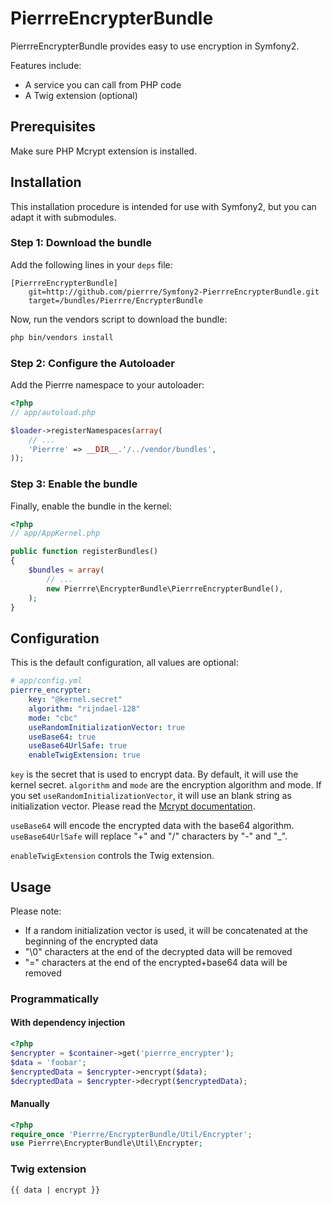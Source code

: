 # PierrreEncrypterBundle

PierrreEncrypterBundle provides easy to use encryption in Symfony2.

Features include:

- A service you can call from PHP code
- A Twig extension (optional)

## Prerequisites

Make sure PHP Mcrypt extension is installed.

## Installation

This installation procedure is intended for use with Symfony2, but you can adapt it with submodules.

### Step 1: Download the bundle

Add the following lines in your `deps` file:

```
[PierrreEncrypterBundle]
    git=http://github.com/pierrre/Symfony2-PierrreEncrypterBundle.git
    target=/bundles/Pierrre/EncrypterBundle
```

Now, run the vendors script to download the bundle:

``` bash
php bin/vendors install
```

### Step 2: Configure the Autoloader

Add the Pierrre namespace to your autoloader:

``` php
<?php
// app/autoload.php

$loader->registerNamespaces(array(
    // ...
    'Pierrre' => __DIR__.'/../vendor/bundles',
));
```

### Step 3: Enable the bundle

Finally, enable the bundle in the kernel:

``` php
<?php
// app/AppKernel.php

public function registerBundles()
{
    $bundles = array(
        // ...
        new Pierrre\EncrypterBundle\PierrreEncrypterBundle(),
    );
}
```

## Configuration

This is the default configuration, all values are optional:

``` yaml
# app/config.yml
pierrre_encrypter:
	key: "@kernel.secret"
	algorithm: "rijndael-128"
	mode: "cbc"
	useRandomInitializationVector: true
	useBase64: true
	useBase64UrlSafe: true
	enableTwigExtension: true
```

`key` is the secret that is used to encrypt data. By default, it will use the kernel secret.
`algorithm` and `mode` are the encryption algorithm and mode.
If you set `useRandomInitializationVector`, it will use an blank string as initialization vector.
Please read the [Mcrypt documentation](http://www.php.net/manual/en/book.mcrypt.php).

`useBase64` will encode the encrypted data with the base64 algorithm.
`useBase64UrlSafe` will replace "+" and "/" characters by "-" and "_".

`enableTwigExtension` controls the Twig extension.

## Usage

Please note:

- If a random initialization vector is used, it will be concatenated at the beginning of the encrypted data
- "\0" characters at the end of the decrypted data will be removed
- "=" characters at the end of the encrypted+base64 data will be removed

### Programmatically

#### With dependency injection

``` php
<?php
$encrypter = $container->get('pierrre_encrypter');
$data = 'foobar';
$encryptedData = $encrypter->encrypt($data);
$decryptedData = $encrypter->decrypt($encryptedData);
```

#### Manually

``` php
<?php
require_once 'Pierrre/EncrypterBundle/Util/Encrypter';
use Pierrre\EncrypterBundle\Util\Encrypter;
```

### Twig extension

```
{{ data | encrypt }}
```